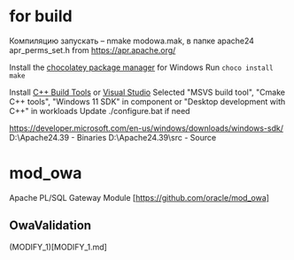 # for build
Компиляцию запускать – nmake modowa.mak, в папке apache24
apr_perms_set.h from https://apr.apache.org/

Install the [chocolatey package manager](https://chocolatey.org/install) for Windows
Run `choco install make`

Install [C++ Build Tools](https://visualstudio.microsoft.com/visual-cpp-build-tools/) or [Visual Studio](https://visualstudio.microsoft.com/downloads/)
Selected "MSVS build tool", "Cmake C++ tools", "Windows 11 SDK" in component or "Desktop development with C++" in workloads
Update ./configure.bat if need

https://developer.microsoft.com/en-us/windows/downloads/windows-sdk/
D:\Apache24.39 - Binaries
D:\Apache24.39\src - Source
# mod_owa
Apache PL/SQL Gateway Module
[https://github.com/oracle/mod_owa]

## OwaValidation

(MODIFY_1)[MODIFY_1.md]
